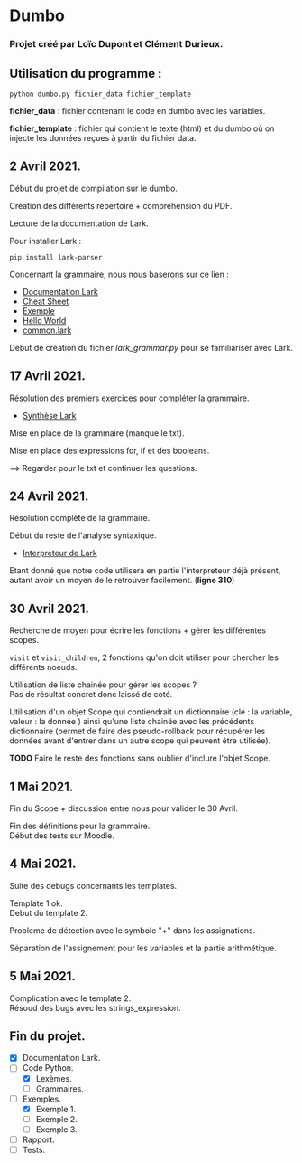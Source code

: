 # Dumbo

### Projet créé par Loïc Dupont et Clément Durieux.

## Utilisation du programme :
```
python dumbo.py fichier_data fichier_template
```
**fichier_data** : fichier contenant le code en dumbo avec les variables.

**fichier_template** : fichier qui contient le texte (html) et du dumbo où
on injecte les données reçues à partir du fichier data.

## 2 Avril 2021.

Début du projet de compilation sur le dumbo.

Création des différents répertoire + compréhension du PDF.

Lecture de la documentation de Lark.

Pour installer Lark :

```
pip install lark-parser
```

Concernant la grammaire, nous nous baserons sur ce lien :
- [Documentation Lark](https://lark-parser.readthedocs.io/en/latest/grammar.html)
- [Cheat Sheet](https://lark-parser.readthedocs.io/en/latest/_static/lark_cheatsheet.pdf)
- [Exemple](https://github.com/lark-parser/lark/blob/master/examples/fruitflies.py)
- [Hello World](https://dev.to/vicentemaldonado/python-lark-parser-introduction-2g4e)
- [common.lark](https://github.com/lark-parser/lark/blob/master/lark/grammars/common.lark)

Début de création du fichier _lark_grammar.py_ pour se familiariser avec Lark.

## 17 Avril 2021.

Résolution des premiers exercices pour compléter la grammaire.

- [Synthèse Lark](https://lark-parser.readthedocs.io/_/downloads/en/latest/pdf/)

Mise en place de la grammaire (manque le txt).

Mise en place des expressions for, if et des booleans.

==> Regarder pour le txt et continuer les questions.

## 24 Avril 2021.

Résolution complète de la grammaire.

Début du reste de l'analyse syntaxique.

- [Interpreteur de Lark](https://pastebin.com/y5rryEvE)

Etant donné que notre code utilisera en partie l'interpreteur déjà présent, autant avoir un moyen de le retrouver facilement. (__ligne 310__)

## 30 Avril 2021.

Recherche de moyen pour écrire les fonctions + gérer les différentes scopes.

`visit` et `visit_children`, 2 fonctions qu'on doit utiliser pour chercher les différents noeuds.

Utilisation de liste chainée pour gérer les scopes ? \
Pas de résultat concret donc laissé de coté.

Utilisation d'un objet Scope qui contiendrait un dictionnaire (clé : la variable, valeur : la donnée ) ainsi qu'une liste chainée avec les précédents dictionnaire (permet de faire des pseudo-rollback pour récupérer les données avant d'entrer dans un autre scope qui peuvent être utilisée).

**TODO** Faire le reste des fonctions sans oublier d'inclure l'objet Scope.

## 1 Mai 2021.

Fin du Scope + discussion entre nous pour valider le 30 Avril.

Fin des définitions pour la grammaire. \
Début des tests sur Moodle.

## 4 Mai 2021.

Suite des debugs concernants les templates.

Template 1 ok. \
Debut du template 2.

Probleme de détection avec le symbole "+" dans les assignations.

Séparation de l'assignement pour les variables et la partie arithmétique.

## 5 Mai 2021.

Complication avec le template 2. \
Résoud des bugs avec les strings_expression.


## Fin du projet.

- [x] Documentation Lark.
- [ ] Code Python.
	- [x] Lexèmes.
	- [ ] Grammaires.
- [ ] Exemples.
	- [x] Exemple 1.
	- [ ] Exemple 2.
	- [ ] Exemple 3.
- [ ] Rapport.
- [ ] Tests.
